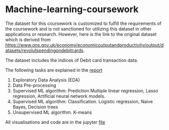 # Machine-learning-coursework
The dataset for this coursework is customized to fulfill the requirements of the coursework
and is not sanctioned for utilizing this dataset in other applications or research.
However, here is the link to the original dataset which is derived from
https://www.ons.gov.uk/economy/economicoutputandproductivity/output/datasets/revolutspendingondebitcards.

The dataset includes the indices of Debit card transaction data. 

The following tasks are explained in the [report](https://github.com/ACV1904/Machine-learning-coursework/edit/main/Report-ACV.pdf)
1. Exploratory Data Analysis (EDA)
2. Data Pre-processing
3. Supervised ML algorithm: Prediction
   Multiple linear regression, Lasso regression, Artificial neural network models.
4. Supervised ML algorithm: Classification.
   Logistic regression, Naive Bayes, Decision trees
5. Unsupervised ML algorithm. K-means

All visualisations and code are in the jupyter [file](https://github.com/ACV1904/Machine-learning-coursework/edit/main/Code-ML-CW.ipynb)
